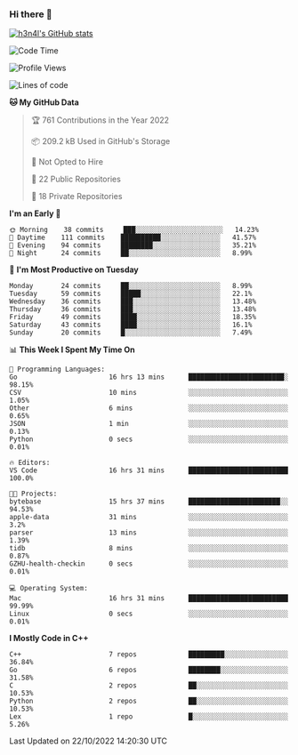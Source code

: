 ### Hi there 👋

[![h3n4l's GitHub stats](https://github-readme-stats.vercel.app/api?username=h3n4l&count_private=true&show_icons=true&theme=radical)](https://github.com/h3n4l/github-readme-stats)

<!--START_SECTION:waka-->
![Code Time](http://img.shields.io/badge/Code%20Time-771%20hrs%201%20min-blue)

![Profile Views](http://img.shields.io/badge/Profile%20Views-6-blue)

![Lines of code](https://img.shields.io/badge/From%20Hello%20World%20I%27ve%20Written-44%20Thousand%20lines%20of%20code-blue)

**🐱 My GitHub Data** 

> 🏆 761 Contributions in the Year 2022
 > 
> 📦 209.2 kB Used in GitHub's Storage 
 > 
> 🚫 Not Opted to Hire
 > 
> 📜 22 Public Repositories 
 > 
> 🔑 18 Private Repositories  
 > 
**I'm an Early 🐤** 

```text
🌞 Morning    38 commits     ███░░░░░░░░░░░░░░░░░░░░░░   14.23% 
🌆 Daytime    111 commits    ██████████░░░░░░░░░░░░░░░   41.57% 
🌃 Evening    94 commits     ████████░░░░░░░░░░░░░░░░░   35.21% 
🌙 Night      24 commits     ██░░░░░░░░░░░░░░░░░░░░░░░   8.99%

```
📅 **I'm Most Productive on Tuesday** 

```text
Monday       24 commits     ██░░░░░░░░░░░░░░░░░░░░░░░   8.99% 
Tuesday      59 commits     █████░░░░░░░░░░░░░░░░░░░░   22.1% 
Wednesday    36 commits     ███░░░░░░░░░░░░░░░░░░░░░░   13.48% 
Thursday     36 commits     ███░░░░░░░░░░░░░░░░░░░░░░   13.48% 
Friday       49 commits     ████░░░░░░░░░░░░░░░░░░░░░   18.35% 
Saturday     43 commits     ████░░░░░░░░░░░░░░░░░░░░░   16.1% 
Sunday       20 commits     █░░░░░░░░░░░░░░░░░░░░░░░░   7.49%

```


📊 **This Week I Spent My Time On** 

```text
💬 Programming Languages: 
Go                       16 hrs 13 mins      ████████████████████████░   98.15% 
CSV                      10 mins             ░░░░░░░░░░░░░░░░░░░░░░░░░   1.05% 
Other                    6 mins              ░░░░░░░░░░░░░░░░░░░░░░░░░   0.65% 
JSON                     1 min               ░░░░░░░░░░░░░░░░░░░░░░░░░   0.13% 
Python                   0 secs              ░░░░░░░░░░░░░░░░░░░░░░░░░   0.01%

🔥 Editors: 
VS Code                  16 hrs 31 mins      █████████████████████████   100.0%

🐱‍💻 Projects: 
bytebase                 15 hrs 37 mins      ███████████████████████░░   94.53% 
apple-data               31 mins             ░░░░░░░░░░░░░░░░░░░░░░░░░   3.2% 
parser                   13 mins             ░░░░░░░░░░░░░░░░░░░░░░░░░   1.39% 
tidb                     8 mins              ░░░░░░░░░░░░░░░░░░░░░░░░░   0.87% 
GZHU-health-checkin      0 secs              ░░░░░░░░░░░░░░░░░░░░░░░░░   0.01%

💻 Operating System: 
Mac                      16 hrs 31 mins      █████████████████████████   99.99% 
Linux                    0 secs              ░░░░░░░░░░░░░░░░░░░░░░░░░   0.01%

```

**I Mostly Code in C++** 

```text
C++                      7 repos             █████████░░░░░░░░░░░░░░░░   36.84% 
Go                       6 repos             ████████░░░░░░░░░░░░░░░░░   31.58% 
C                        2 repos             ██░░░░░░░░░░░░░░░░░░░░░░░   10.53% 
Python                   2 repos             ██░░░░░░░░░░░░░░░░░░░░░░░   10.53% 
Lex                      1 repo              █░░░░░░░░░░░░░░░░░░░░░░░░   5.26%

```



 Last Updated on 22/10/2022 14:20:30 UTC
<!--END_SECTION:waka-->

